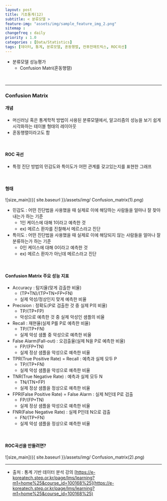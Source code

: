 ```yaml
---
layout: post
title: 기초통계(12)
subtitle: < 분류모델 >
feature-img: "assets/img/sample_feature_img_2.png"
sitemap :
changefreq : daily
priority : 1.0
categories : [Data/Statistics]
tags: [데이터, 통계, 분류모델, 혼동행렬, 컨퓨전매트릭스, ROC곡선]
---
```


- 분류모델 성능평가
	- Confusion Matri(혼동행렬)


<br>

--------------------------------
### Confusion Matrix
#### 개념
- 머신러닝 혹은 통계학적 방법이 사용된 분류모델에서, 알고리즘의 성능을 보기 쉽게 시각화하는 테이블 형태의 레이아웃
- 혼동행렬이라고도 함

<br>

#### ROC 곡선
- 특정 진단 방법의 민감도와 특이도가 어떤 관계를 갖고있는지를 표현한 그래프

<br>

#### 형태
![size_main]({{ site.baseurl }}/assets/img/
Confusion_matrix(1).png)
- 민감도 : 어떤 진단법을 사용했을 때 실제로 이에 해당하는 사람들을 얼마나 잘 찾아내는가 하는 기준
	- 1인 케이스에 대해 1이라고 예측한 것
	- ex) 메르스 환자를 진찰해서 메르스라고 진단
- 특이도 : 어떤 진단법을 사용했을 때 실제로 이에 해당되지 않는 사람들을 얼마나 잘 분류하는가 하는 기준
	- 0인 케이스에 대해 0이라고 예측한 것
	- ex) 메르스 환자가 아닌데 메르스라고 진단

<br>

#### Confusion Matrix 주요 성능 지표
- Accuracy : 탐지율(맞게 검출한 비율)
	- (TP+TN)/(TP+TN+FP+FN)
	- 실제 악성/정상인지 맞게 예측한 비율
- Precision : 정확도(P로 검출한 것 중 실제 P의 비율)
	- TP/(TP+FP)
	- 악성으로 예측한 것 중 실제 악성인 샘플의 비율
- Recall : 재현율(실제 P를 P로 예측한 비율)
	- TP/(TP+FN) 
	- 실제 악성 샘풀 중 악성으로 예측한 비율
- False Alarm(Fall-out) : 오검출율(실제 N을 P로 예측한 비율)
	- FP/(FP+TN)
	- 실제 정상 샘플을 악성으로 예측한 비율
- TPR(True Positive Rate) = Recall : 예측과 실제 모두 P
	- TP/(TP+FN)
	- 실제 악성 샘플을 악성으로 예측한 비율
- TNR(True Negative Rate) : 예측과 실제 모두 N
	- TN/(TN+FP)
	- 실제 정상 샘플을 정상으로 예측한 비율
- FPR(False Positive Rate) = False Alarm : 실제 N인데 P로 검출
	- FP/(FP+TN)
	- 실제 정상 샘플을 악성으로 예측한 비율
- FNR(False Negative Rate) : 실제 P인데 N으로 검출
	- FN/(TP+FN) 
	- 실제 악성 샘플을 정상으로 예측한 비율

<br>

#### ROC곡선을 만들려면?
![size_main]({{ site.baseurl }}/assets/img/
Confusion_matrix(2).png)






-------------

* 출처 : 통계 기반 데이터 분석 강의 [https://e-koreatech.step.or.kr/page/lms/learning?m1=home%25&course_id=100168%25](https://e-koreatech.step.or.kr/page/lms/learning?m1=home%25&course_id=100168%25)







